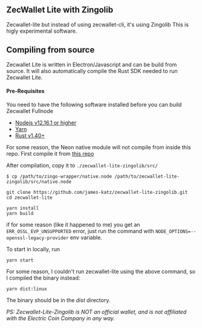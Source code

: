 ## ZecWallet Lite with Zingolib
Zecwallet-lite but instead of using zecwallet-cli, it's using Zingolib
This is higly experimental software.

## Compiling from source
Zecwallet Lite is written in Electron/Javascript and can be build from source. It will also automatically compile the Rust SDK needed to run Zecwallet Lite.

#### Pre-Requisites
You need to have the following software installed before you can build Zecwallet Fullnode

* [Nodejs v12.16.1 or higher](https://nodejs.org)
* [Yarn](https://yarnpkg.com)
* [Rust v1.40+](https://www.rust-lang.org/tools/install)

For some reason, the Neon native module will not compile from inside this repo.
First compile it from [this repo](https://github.com/james-katz/zingo-wrapper)

After compilation, copy it to `./zecwallet-lite-zingolib/src/`
```
$ cp /path/to/zingo-wrapper/native.node /path/to/zecwallet-lite-zingolib/src/native.node

```

```
git clone https://github.com/james-katz/zecwallet-lite-zingolib.git
cd zecwallet-lite

yarn install
yarn build
```

if for some reason (like it happened to me) you get an `ERR_OSSL_EVP_UNSUPPORTED` error, just run the command with `NODE_OPTIONS=--openssl-legacy-provider` env variable.

To start in locally, run
```
yarn start
```

For some reason, I couldn't run zecwallet-lite using the above command, so I compiled the binary instead:
```
yarn dist:linux
```

The binary should be in the *dist* directory.

_PS: Zecwallet-Lite-Zingolib is NOT an official wallet, and is not affiliated with the Electric Coin Company in any way._
